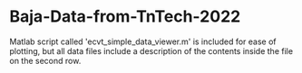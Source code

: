 # Baja-Data-from-TnTech-2022
Matlab script called 'ecvt_simple_data_viewer.m' is included for ease of plotting, but all data files include a description of the contents inside the file on the second row.
